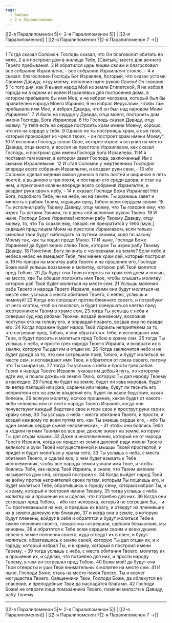 ```yaml
---
tags:
  - Библия
  - 2-я_Паралипоменон
---
```

[[2-я Паралипоменон 5|← 2-я Паралипоменон 5]] | [[2-я Паралипоменон]] | [[2-я Паралипоменон 7|2-я Паралипоменон 7 →]]

---
1 Тогда сказал Соломон: Господь сказал, что Он благоволит обитать во мгле,
2 а я построил дом в жилище Тебе, [Святый,] место для вечного Твоего пребывания.
3 И обратился царь лицем своим и благословил все собрание Израильтян, - все собрание Израильтян стояло, -
4 и сказал: благословен Господь Бог Израилев, Который, что сказал устами Своими Давиду, отцу моему, исполнил ныне рукою Своею! Он говорил:
5 "с того дня, как Я вывел народ Мой из земли Египетской, Я не избрал города ни в одном из колен Израилевых для построения дома, в котором пребывало бы имя Мое, и не избрал человека, который был бы правителем народа Моего Израиля,
6 но избрал Иерусалим, чтобы там пребывало имя Мое, и избрал Давида, чтоб он был над народом Моим Израилем".
7 И было на сердце у Давида, отца моего, построить дом имени Господа, Бога Израилева.
8 Но Господь сказал Давиду, отцу моему: "у тебя есть на сердце построить храм имени Моему; хорошо, что это на сердце у тебя.
9 Однако не ты построишь храм, а сын твой, который произойдет из чресл твоих, - он построит храм имени Моему".
10 И исполнил Господь слово Свое, которое изрек: я вступил на место Давида, отца моего, и воссел на престоле Израилевом, как сказал Господь, и построил дом имени Господа Бога Израилева.
11 И я поставил там ковчег, в котором завет Господа, заключенный Им с сынами Израилевыми.
12 И стал Соломон у жертвенника Господня впереди всего собрания Израильтян, и воздвиг руки свои, -
13 ибо Соломон сделал медный амвон длиною в пять локтей и шириною в пять локтей, а вышиною в три локтя, и поставил его среди двора; и стал на нем, и преклонил колени впереди всего собрания Израильтян, и воздвиг руки свои к небу, -
14 и сказал: Господи Боже Израилев! Нет Бога, подобного Тебе, ни на небе, ни на земле. Ты хранишь завет и милость к рабам Твоим, ходящим пред Тобою всем сердцем своим:
15 Ты исполнил рабу Твоему Давиду, отцу моему, что Ты говорил ему; что изрек Ты устами Твоими, то в день сей исполнил рукою Твоею.
16 И ныне, Господи Боже Израилев! исполни рабу Твоему Давиду, отцу моему, то, что Ты сказал ему, говоря: не прекратится у тебя [муж,] сидящий пред лицем Моим на престоле Израилевом, если только сыновья твои будут наблюдать за путями своими, ходя по закону Моему так, как ты ходил предо Мною.
17 И ныне, Господи Боже Израилев! да будет верно слово Твое, которое Ты изрек рабу Твоему Давиду.
18 Поистине, Богу ли жить с человеками на земле? Если небо и небеса небес не вмещают Тебя, тем менее храм сей, который построил я.
19 Но призри на молитву раба Твоего и на прошение его, Господи Боже мой! услышь воззвание и молитву, которою раб Твой молится пред Тобою.
20 Да будут очи Твои отверсты на храм сей днем и ночью, на место, где Ты обещал положить имя Твое, чтобы слышать молитву, которою раб Твой будет молиться на месте сем.
21 Услышь моления раба Твоего и народа Твоего Израиля, какими они будут молиться на месте сем; услышь с места обитания Твоего, с небес, услышь и помилуй!
22 Когда кто согрешит против ближнего своего, и потребуют от него клятвы, чтоб он поклялся, и будет совершаться клятва пред жертвенником Твоим в храме сем,
23 тогда Ты услышь с неба и соверши суд над рабами Твоими, воздай виновному, возложив поступок его на голову его, и оправдай правого, воздав ему по правде его.
24 Когда поражен будет народ Твой Израиль неприятелем за то, что согрешил пред Тобою, и они обратятся к Тебе, и исповедают имя Твое, и будут просить и молиться пред Тобою в храме сем,
25 тогда Ты услышь с неба, и прости грех народа Твоего Израиля, и возврати их в землю, которую Ты дал им и отцам их.
26 Когда заключится небо и не будет дождя за то, что они согрешили пред Тобою, и будут молиться на месте сем, и исповедают имя Твое, и обратятся от греха своего, потому что Ты смирил их,
27 тогда Ты услышь с неба и прости грех рабов Твоих и народа Твоего Израиля, указав им добрый путь, по которому идти им, и пошли дождь на землю Твою, которую Ты дал народу Твоему в наследие.
28 Голод ли будет на земле, будет ли язва моровая, будет ли ветер палящий или ржа, саранча или червь, будут ли теснить его неприятели его на земле владений его, будет ли какое бедствие, какая болезнь,
29 всякую молитву, всякое прошение, какое будет от какого-либо человека или от всего народа Твоего Израиля, когда они почувствуют каждый бедствие свое и горе свое и прострут руки свои к храму сему,
30 Ты услышь с неба - места обитания Твоего, и прости, и воздай каждому по всем путям его, как Ты знаешь сердце его, - ибо Ты один знаешь сердце сынов человеческих, -
31 чтобы они боялись Тебя и ходили путями Твоими во все дни, доколе живут на земле, которую Ты дал отцам нашим.
32 Даже и иноплеменник, который не от народа Твоего Израиля, когда он придет из земли далекой ради имени Твоего великого и руки Твоей могущественной и мышцы Твоей простертой, и придет и будет молиться у храма сего,
33 Ты услышь с неба, с места обитания Твоего, и сделай все, о чем будет взывать к Тебе иноплеменник, чтобы все народы земли узнали имя Твое, и чтобы боялись Тебя, как народ Твой Израиль, и знали, что Твоим именем называется дом сей, который построил я.
34 Когда выйдет народ Твой на войну против неприятелей своих путем, которым Ты пошлешь его, и будет молиться Тебе, обратившись к городу сему, который избрал Ты, и к храму, который я построил имени Твоему,
35 тогда услышь с неба молитву их и прошение их и сделай, что потребно для них.
36 Когда они согрешат пред Тобою, - ибо нет человека, который не согрешил бы, - и Ты прогневаешься на них, и предашь их врагу, и отведут их пленившие их в землю далекую или близкую,
37 и когда они в земле, в которую будут пленены, войдут в себя и обратятся и будут молиться Тебе в земле пленения своего, говоря: мы согрешили, сделали беззаконие, мы виновны,
38 и обратятся к Тебе всем сердцем своим и всею душею своею в земле пленения своего, куда отведут их в плен, и будут молиться, обратившись к земле своей, которую Ты дал отцам их, и к городу, который избрал Ты, и к храму, который я построил имени Твоему, -
39 тогда услышь с неба, с места обитания Твоего, молитву их и прошение их, и сделай, что потребно для них, и прости народу Твоему, в чем он согрешил пред Тобою.
40 Боже мой! да будут очи Твои отверсты и уши Твои внимательны к молитве на месте сем.
41 И ныне, Господи Боже, стань на место покоя Твоего, Ты и ковчег могущества Твоего. Священники Твои, Господи Боже, да облекутся во спасение, и преподобные Твои да насладятся благами.
42 Господи Боже! не отврати лица помазанника Твоего, помяни милости к Давиду, рабу Твоему.

---
[[2-я Паралипоменон 5|← 2-я Паралипоменон 5]] | [[2-я Паралипоменон]] | [[2-я Паралипоменон 7|2-я Паралипоменон 7 →]]